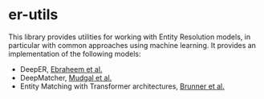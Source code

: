 # er-utils

This library provides utilities for working with Entity Resolution models, in particular with common approaches using machine learning.
It provides an implementation of the following models:

 * DeepER, [Ebraheem et al.](http://www.vldb.org/pvldb/vol11/p1454-ebraheem.pdf)
 * DeepMatcher, [Mudgal et al.](https://pages.cs.wisc.edu/~anhai/papers1/deepmatcher-sigmod18.pdf)
 * Entity Matching with Transformer architectures, [Brunner et al.](https://openproceedings.org/2020/conf/edbt/paper_205.pdf)

